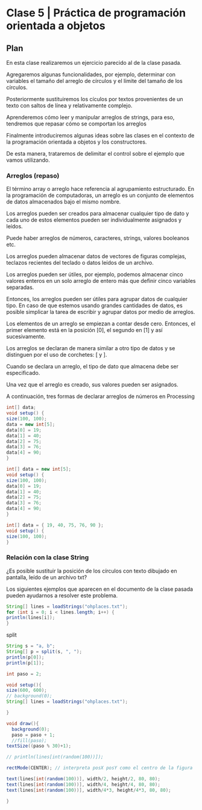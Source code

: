 
# Clase 5 | Práctica de programación orientada a objetos

## Plan

En esta clase realizaremos un ejercicio parecido al de la clase pasada. 

Agregaremos algunas funcionalidades, por ejemplo, determinar con variables el tamaño del arreglo de círculos y el límite del tamaño de los círculos. 

Posteriormente sustituiremos los cículos por textos provenientes de un texto con saltos de línea y relativamente complejo. 

Aprenderemos cómo leer y manipular arreglos de strings, para eso, tendremos que repasar cómo se comportan los arreglos

Finalmente introduciremos algunas ideas sobre las clases en el contexto de la programación orientada a objetos y los constructores. 

De esta manera, trataremos de delimitar el control sobre el ejemplo que vamos utilizando. 

### Arreglos (repaso) 

El término array o arreglo hace referencia al agrupamiento estructurado. En la programación de computadoras, un arreglo es un conjunto de elementos de datos almacenados bajo el mismo nombre. 

Los arreglos pueden ser creados para almacenar cualquier tipo de dato y cada uno de estos elementos pueden ser individualmente asignados y leídos. 

Puede haber arreglos de números, caracteres, strings, valores booleanos etc. 

Los arreglos pueden almacenar datos de vectores de figuras complejas, teclazos recientes del teclado o datos leídos de un archivo. 

Los arreglos pueden ser útiles, por ejemplo, podemos almacenar cinco valores enteros en un solo arreglo de entero más que definir cinco variables separadas. 

Entonces, los arreglos pueden ser útiles para agrupar datos de cualquier tipo. En caso de que estemos usando grandes cantidades de datos, es posible simplicar la tarea de escribir y agrupar datos por medio de arreglos. 

Los elementos de un arreglo se empiezan a contar desde cero. Entonces, el primer elemento está en la posición [0], el segundo en [1] y así sucesivamente. 

Los arreglos se declaran de manera similar a otro tipo de datos y se distinguen por el uso de corchetes: [ y ]. 

Cuando se declara un arreglo, el tipo de dato que almacena debe ser especificado. 

Una vez que el arreglo es creado, sus valores pueden ser asignados. 

A continuación, tres formas de declarar arreglos de números en Processing

```java
int[] data;
void setup() {
size(100, 100);
data = new int[5];
data[0] = 19;
data[1] = 40;
data[2] = 75;
data[3] = 76;
data[4] = 90;
}
```

```java
int[] data = new int[5];
void setup() {
size(100, 100);
data[0] = 19;
data[1] = 40;
data[2] = 75;
data[3] = 76;
data[4] = 90;
}
```

```java
int[] data = { 19, 40, 75, 76, 90 };
void setup() {
size(100, 100);
}
```

### Relación con la clase String

¿Es posible sustituir la posición de los círculos con texto dibujado en pantalla, leído de un archivo txt?

Los siguientes ejemplos que aparecen en el documento de la clase pasada pueden ayudarnos a resolver este problema. 

```java
String[] lines = loadStrings("ohplaces.txt");
for (int i = 0; i < lines.length; i++) {
println(lines[i]);
}
```

split

```java
String s = "a, b";
String[] p = split(s, ", ");
println(p[0]); 
println(p[1]);
```

```java
int paso = 2;

void setup(){
size(600, 600);
// background(0);
String[] lines = loadStrings("ohplaces.txt");

}

void draw(){
  background(0);
  paso = paso + 1;
  //fill(paso);
textSize((paso % 30)+1);

// println(lines[int(random(100))]); 

rectMode(CENTER); // interpreta posX posY como el centro de la figura

text(lines[int(random(100))], width/2, height/2, 80, 80);
text(lines[int(random(100))], width/4, height/4, 80, 80);
text(lines[int(random(100))], width/4*3, height/4*3, 80, 80);

}
```

